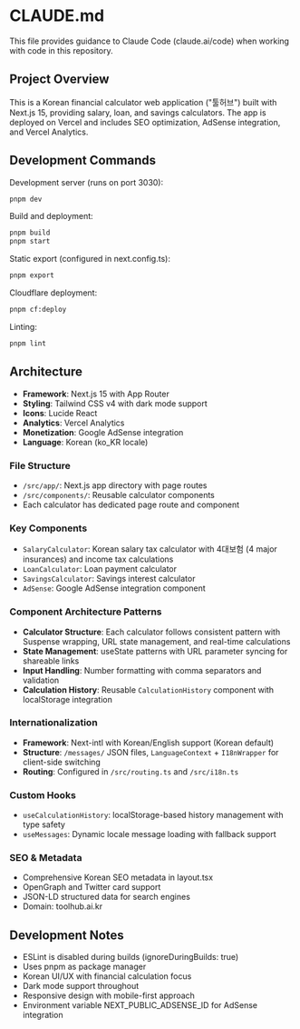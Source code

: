 # CLAUDE.md

This file provides guidance to Claude Code (claude.ai/code) when working with code in this repository.

## Project Overview

This is a Korean financial calculator web application ("툴허브") built with Next.js 15, providing salary, loan, and savings calculators. The app is deployed on Vercel and includes SEO optimization, AdSense integration, and Vercel Analytics.

## Development Commands

Development server (runs on port 3030):
```bash
pnpm dev
```

Build and deployment:
```bash
pnpm build
pnpm start
```

Static export (configured in next.config.ts):
```bash
pnpm export
```

Cloudflare deployment:
```bash
pnpm cf:deploy
```

Linting:
```bash
pnpm lint
```

## Architecture

- **Framework**: Next.js 15 with App Router
- **Styling**: Tailwind CSS v4 with dark mode support
- **Icons**: Lucide React
- **Analytics**: Vercel Analytics
- **Monetization**: Google AdSense integration
- **Language**: Korean (ko_KR locale)

### File Structure
- `/src/app/`: Next.js app directory with page routes
- `/src/components/`: Reusable calculator components
- Each calculator has dedicated page route and component

### Key Components
- `SalaryCalculator`: Korean salary tax calculator with 4대보험 (4 major insurances) and income tax calculations
- `LoanCalculator`: Loan payment calculator
- `SavingsCalculator`: Savings interest calculator
- `AdSense`: Google AdSense integration component

### Component Architecture Patterns
- **Calculator Structure**: Each calculator follows consistent pattern with Suspense wrapping, URL state management, and real-time calculations
- **State Management**: useState patterns with URL parameter syncing for shareable links
- **Input Handling**: Number formatting with comma separators and validation
- **Calculation History**: Reusable `CalculationHistory` component with localStorage integration

### Internationalization
- **Framework**: Next-intl with Korean/English support (Korean default)
- **Structure**: `/messages/` JSON files, `LanguageContext` + `I18nWrapper` for client-side switching
- **Routing**: Configured in `/src/routing.ts` and `/src/i18n.ts`

### Custom Hooks
- `useCalculationHistory`: localStorage-based history management with type safety
- `useMessages`: Dynamic locale message loading with fallback support

### SEO & Metadata
- Comprehensive Korean SEO metadata in layout.tsx
- OpenGraph and Twitter card support
- JSON-LD structured data for search engines
- Domain: toolhub.ai.kr

## Development Notes

- ESLint is disabled during builds (ignoreDuringBuilds: true)
- Uses pnpm as package manager
- Korean UI/UX with financial calculation focus
- Dark mode support throughout
- Responsive design with mobile-first approach
- Environment variable NEXT_PUBLIC_ADSENSE_ID for AdSense integration